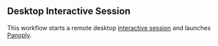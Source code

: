 ## Desktop Interactive Session
This workflow starts a remote desktop [interactive session](https://github.com/parallelworks/interactive_session/blob/main/README.md) and launches [Panoply](https://www.earthdata.nasa.gov/technology/panoply#:~:text=Panoply%2C%20developed%20by%20NASA's%20Goddard,and%20GRIdded%20Binary%20(GRIB).).

